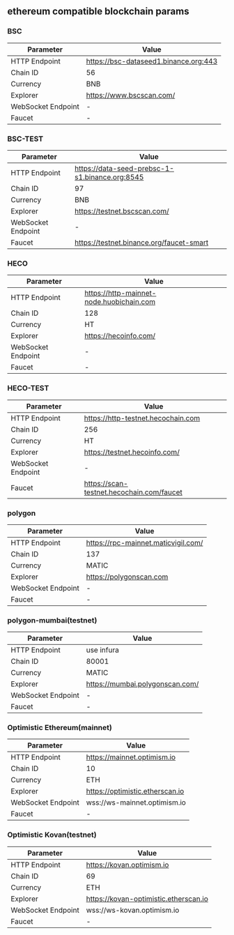 ## ethereum compatible blockchain params
### BSC
| Parameter | Value |
| -------------- | ---------------- |
| HTTP Endpoint | https://bsc-dataseed1.binance.org:443 |
| Chain ID | 56 |
| Currency | BNB |
| Explorer | https://www.bscscan.com/ |
| WebSocket Endpoint | - |
| Faucet | - |

### BSC-TEST
| Parameter | Value |
| -------------- | ---------------- |
| HTTP Endpoint | https://data-seed-prebsc-1-s1.binance.org:8545 |
| Chain ID | 97 |
| Currency | BNB |
| Explorer | https://testnet.bscscan.com/ |
| WebSocket Endpoint | - |
| Faucet | https://testnet.binance.org/faucet-smart |

### HECO
| Parameter | Value |
| -------------- | ---------------- |
| HTTP Endpoint | https://http-mainnet-node.huobichain.com |
| Chain ID | 128 |
| Currency | HT |
| Explorer | https://hecoinfo.com/ |
| WebSocket Endpoint | - |
| Faucet | - |

### HECO-TEST
| Parameter | Value |
| -------------- | ---------------- |
| HTTP Endpoint | https://http-testnet.hecochain.com |
| Chain ID | 256 |
| Currency | HT |
| Explorer | https://testnet.hecoinfo.com/ |
| WebSocket Endpoint | - |
| Faucet | https://scan-testnet.hecochain.com/faucet |

### polygon
| Parameter | Value |
| -------------- | ---------------- |
| HTTP Endpoint | https://rpc-mainnet.maticvigil.com/ |
| Chain ID | 137 |
| Currency | MATIC |
| Explorer | https://polygonscan.com |
| WebSocket Endpoint | - |
| Faucet | - |

### polygon-mumbai(testnet)
| Parameter | Value |
| -------------- | ---------------- |
| HTTP Endpoint | use infura |
| Chain ID | 80001 |
| Currency | MATIC |
| Explorer | https://mumbai.polygonscan.com/ |
| WebSocket Endpoint | - |
| Faucet | - |

### Optimistic Ethereum(mainnet)
| Parameter | Value |
| -------------- | ---------------- |
| HTTP Endpoint | https://mainnet.optimism.io |
| Chain ID | 10 |
| Currency | ETH |
| Explorer | https://optimistic.etherscan.io |
| WebSocket Endpoint | wss://ws-mainnet.optimism.io |
| Faucet | - |

### Optimistic Kovan(testnet)
| Parameter | Value |
| -------------- | ---------------- |
| HTTP Endpoint | https://kovan.optimism.io |
| Chain ID | 69 |
| Currency | ETH |
| Explorer | https://kovan-optimistic.etherscan.io |
| WebSocket Endpoint | wss://ws-kovan.optimism.io |
| Faucet | - |